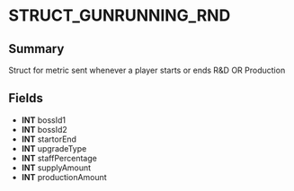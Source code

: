 # STRUCT_GUNRUNNING_RND

## Summary
Struct for metric sent whenever a player starts or ends R&D OR Production

## Fields
* **INT** bossId1
* **INT** bossId2
* **INT** startorEnd
* **INT** upgradeType
* **INT** staffPercentage
* **INT** supplyAmount
* **INT** productionAmount